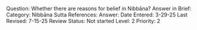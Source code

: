 Question: Whether there are reasons for belief in Nibbāna?
Answer in Brief:
Category: Nibbāna
Sutta References:
Answer:
Date Entered: 3-29-25
Last Revised: 7-15-25
Review Status: Not started
Level: 2
Priority: 2

<!-- 
Notes:
Discuss the reasoning Joe Schmid has discussed, which is along these lines: that if something varies only in degrees from something that exists, then it is possible. Perhaps, if Nibbāna is just the extinction of the defilements, then this might just be a variance in degree of the defilements we already experience, and thus, perhaps, is possible. -->